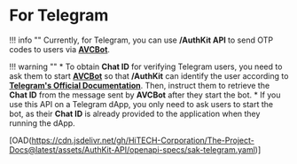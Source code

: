 # For Telegram

!!! info ""
    Currently, for Telegram, you can use **/AuthKit API** to send OTP codes to users via [**AVCBot**](https://t.me/AppVerifyCode_bot).

!!! warning ""
    * To obtain **Chat ID** for verifying Telegram users, you need to ask them to start [**AVCBot**](https://t.me/AppVerifyCode_bot) so that **/AuthKit** can identify the user according to [**Telegram's Official Documentation**](https://core.telegram.org/bots/#how-are-bots-different-from-users). Then, instruct them to retrieve the **Chat ID** from the message sent by **AVCBot** after they start the bot.
    * If you use this API on a Telegram dApp, you only need to ask users to start the bot, as their **Chat ID** is already provided to the application when they running the dApp.

[OAD(https://cdn.jsdelivr.net/gh/HiTECH-Corporation/The-Project-Docs@latest/assets/AuthKit-API/openapi-specs/sak-telegram.yaml)]

